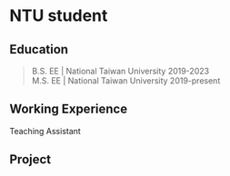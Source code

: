 # NTU student

## Education
> B.S. EE | National Taiwan University 2019-2023 \
> M.S. EE | National Taiwan University 2019-present

## Working Experience
Teaching Assistant

## Project

<script type="text/javascript" id="clustrmaps" src="//clustrmaps.com/map_v2.js?d=TSKbybISAZ_ZMu0YH4nTwKyTbiTKjnHTQNZ9fyPyE94&cl=ffffff&w=a"></script>
